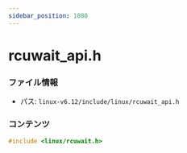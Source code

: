 ```yaml
---
sidebar_position: 1080
---
```

# rcuwait_api.h

### ファイル情報

- パス: `linux-v6.12/include/linux/rcuwait_api.h`

### コンテンツ

```h
#include <linux/rcuwait.h>

```
